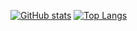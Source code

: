 [![GitHub stats](https://github-readme-stats.vercel.app/api?username=brianhuster)](https://github.com/anuraghazra/github-readme-stats)
[![Top Langs](https://github-readme-stats.vercel.app/api/top-langs/?username=brianhuster&hide_progress=true)](https://github.com/anuraghazra/github-readme-stats)
